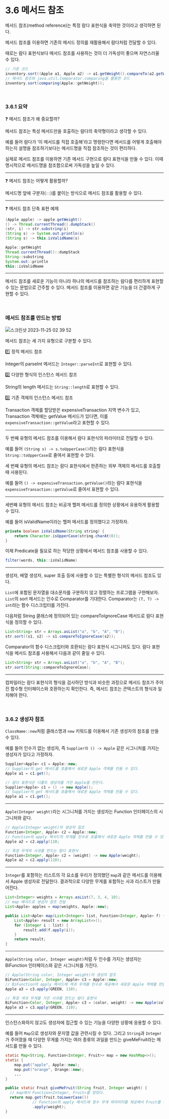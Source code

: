 # 3.6 메서드 참조

메서드 참조(method reference)는 특정 람다 표현식을 축약한 것이라고 생각하면 된다.

메서드 참조를 이용하면 기존의 메서드 정의를 재활용해서 람다처럼 전달할 수 있다. 

때로는 람다 표현식보다 메서드 참조를 사용하는 것이 더 가독성이 좋으며 자연스러울 수 있다.

```java
// 기존 코드
inventory.sort((Apple a1, Apple a2) -> a1.getWeight().compareTo(a2.getWeight()));
// 메서드 참조와 java.util.Comparator.comparing을 활용한 코드
inventory.sort(comparing(Apple::getWeight));
```
<br>

### 3.6.1 요약

❓ 메서드 참조가 왜 중요할까?

메서드 참조는 특성 메서드만을 호출하는 람다의 축약형이라고 생각할 수 있다.

예를 들어 람다가 ‘이 메서드를 직접 호출해’라고 명령한다면 메서드를 어떻게 호출해야 하는지 설명을 참조하기보다는 메서드명을 직접 참조하는 것이 편리하다.

실제로 메서드 참조를 이용하면 기존 메서드 구현으로 람다 표현식을 만들 수 있다. 이때 명시적으로 메서드명을 참조함으로써 가독성을 높일 수 있다.

---

❓ 메서드 참조는 어떻게 활용할까?

메서드명 앞에 구분자(`::`)를 붙이는 방식으로 메서드 참조를 활용할 수 있다.

---

❓ 메서드 참조 단축 표현 예제

```java
(Apple apple) -> apple.getWeight()
() -> Thread.currentThread().dumpStack()
(str, i) -> str.substring(i)
(String s) -> System.out.println(s) 
(String s) -> this.isValidName(s)
```

```java
Apple::getWeight
Thread.currentThread()::dumpStack
String::substring
System.out::println
this::isValidName
```

---

메서드 참조를 새로운 기능이 아니라 하나의 메서드를 참조하는 람다를 편리하게 표현할 수 있는 문법으로 간주할 수 있다. 메서드 참조를 이용하면 같은 기능을 더 간결하게 구현할 수 있다.

<br>

### 메서드 참조를 만드는 방법

![스크린샷 2023-11-25 02 39 52](https://github.com/yummy-cs/modern-java-in-action/assets/67499154/1060b91a-4baf-4dac-a786-a2a87090c0db)

메서드 참조는 세 가지 유형으로 구분할 수 있다.

1️⃣ 정적 메서드 참조

Integer의 parseInt 메서드는 `Integer::parseInt`로 표현할 수 있다.
    
2️⃣ 다양한 형식의 인스턴스 메서드 참조

String의 length 메서드는 `String::length`로 표현할 수 있다.
    
3️⃣ 기존 객체의 인스턴스 메서드 참조

Transaction 객체를 할당받은 expensiveTransaction 지역 변수가 있고, Transaction 객체에는 getValue 메서드가 있다면, 이를 `expensiveTransaction::getValue`라고 표현할 수 있다.
    
---

두 번째 유형의 메서드 참조를 이용해서 람다 표현식의 파라미터로 전달할 수 있다. 

예를 들어 `(String s) -> s.toUpperCase()`라는 람다 표현식을 `String::toUpperCase`로 줄여서 표현할 수 있다.

세 번째 유형의 메서드 참조는 람다 표현식에서 현존하는 외부 객체의 메서드를 호출할 때 사용된다. 

예를 들어 `() -> expensiveTransaction.getValue()`라는 람다 표현식을 `expensiveTransaction::getValue`로 줄여서 표현할 수 있다.

---

세번째 유형의 메서드 참조는 비공개 헬퍼 메서드를 정의한 상황에서 유용하게 활용할 수 있다. 

예를 들어 isValidName이라는 헬퍼 메서드를 정의했다고 가정하자.

```java
private boolean isValidName(String string) {
	return Character.isUpperCase(string.charAt(0));
}
```

이제 Predicate<String>을 필요로 하는 적당한 상황에서 메서드 참조를 사용할 수 있다.

```java
filter(words, this::isValidName)
```

---

생성자, 배열 생성자, super 호출 등에 사용할 수 있는 특별한 형식의 메서드 참조도 있다. 

`List`에 포함된 문자열을 대소문자를 구분하지 않고 정렬하는 프로그램을 구현해보자. `List`의 sort 메서드는 인수로 Comparator를 기대한다. Comparator는 `(T, T) -> int`라는 함수 디스크립터를 가진다. 

다음처럼 String 클래스에 정의되어 있는 compareToIgnoreCase 메서드로 람다 표현식을 정의할 수 있다.

```java
List<String> str = Arrays.asList("a", "b", "A", "B");
str.sort((s1, s2) -> s1.compareToIgnoreCase(s2));
```

Comparator의 함수 디스크립터와 호환되는 람다 표현식 시그니처도 있다. 람다 표현식을 메서드 참조를 사용해서 다음과 같이 줄일 수 있다.

```java
List<String> str = Arrays.asList("a", "b", "A", "B");
str.sort(String::compareToIgnoreCase);
```

---

컴파일러는 람다 표현식의 형식을 검사하던 방식과 비슷한 과정으로 메서드 참조가 주어진 함수형 인터페이스와 호환하는지 확인한다. 즉, 메서드 참조는 콘텍스트의 형식과 일치해야 한다.

<br>

### 3.6.2 생성자 참조

`ClassName::new`처럼 클래스명과 `new` 키워드를 이용해서 기존 생성자의 참조를 만들 수 있다. 

예를 들어 인수가 없는 생성자, 즉 `Supplier의 () -> Apple` 같은 시그니처를 가지는 생성자가 있다고 가정하자.

```java
Supplier<Apple> c1 = Apple::new;
// Supplier의 get 메서드를 호출해서 새로운 Apple 객체를 만들 수 있다.
Apple a1 = c1.get();

// 람다 표현식은 디폴트 생성자를 가진 Apple을 만든다.
Supplier<Apple> c1 = () -> new Apple();
// Supplier의 get 메서드를 호출해서 새로운 Apple 객체를 만들 수 있다.
Apple a1 = c1.get();
```

---

`Apple(Integer weight)`라는 시그니처를 가지는 생성자는 Function 인터페이스의 시그니처와 같다.

```java
// Apple(Integer weight)의 생성자 참조
Function<Integer, Apple> c2 = Apple::new;
// Function의 apply 메서드의 무게를 인수로 호출해서 새로운 Apple 객체를 만들 수 있다.
Apple a2 = c2.apply(110;

// 특정 무게의 사과를 만드는 람다 표현식
Function<Integer, Apple> c2 = (weight) -> new Apple(weight);
Apple a2 = c2.apply(110);
```

---

`Integer`를 포함하는 리스트의 각 요소를 우리가 정의했던 `map`과 같은 메서드를 이용해서 Apple 생성자로 전달한다. 결과적으로 다양한 무게를 포함하는 사과 리스트가 만들어진다.

```java
List<Integer> weights = Arrays.asList(7, 3, 4, 10);
// map 메서드로 생성자 참조 전달
List<Apple> apples = map(weights, Apple::new);

public List<Aple> map(List<Integer> list, Function<Integer, Apple> f) {
	List<Apple> result = new ArrayList<>();
	for (Integer i : list) {
		result.add(f.apply(i));
	}
	return result;
}
```

---

`Apple(String color, Integer weight)`처럼 두 인수를 가지는 생성자는 BiFunction 인터페이스와 같은 시그니처를 가진다.

```java
// Apple(String color, Integer weight)의 생성자 참조
BiFunction<Color, Integer, Apple> c3 = Apple::new;
// BiFunction의 apply 메서드에 색과 무게를 인수로 제공해서 새로운 Apple 객체를 만들 수 있다.
Apple a3 = c3.apply(GREEN, 110);

// 특정 색과 무게를 가진 사과를 만드는 람다 표현식
BiFunction<Color, Integer, Apple> c3 = (color, weight) -> new Apple(color, weight);
Apple a3 = c3.apply(GREEN, 110);
```

---

인스턴스화하지 않고도 생성자에 접근할 수 있는 기능을 다양한 상황에 응용할 수 있다.

예를 들어 `Map`으로 생성자와 문자열 값을 관련시킬 수 있다. 그리고 `String`과 `Integer`가 주어졌을 때 다양한 무게를 가지는 여러 종류의 과일을 만드는 giveMeFruit라는 메서드를 만들 수 있다.

```java
static Map<String, Function<Integer, Fruit>> map = new HashMap<>();
static {
	map.put("apple", Apple::new);
	map.put("orange", Orange::new);
	...
}

public static Fruit giveMeFruit(String fruit, Integer weight) {
  // map에서 Function<Integer, Fruit>를 얻었다.
  return map.get(fruit.toLowerCase())
            // Function의 apply 메서드에 정수 무게 파라미터를 제공해서 Fruit를 만들 수 있다
            .apply(weight);
}
```
